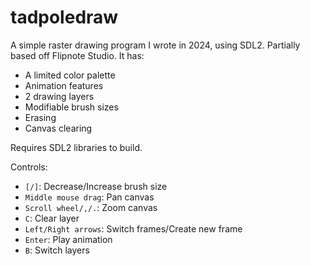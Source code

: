 # tadpoledraw

A simple raster drawing program I wrote in 2024, using SDL2. Partially based off Flipnote Studio.
It has:
- A limited color palette
- Animation features
- 2 drawing layers
- Modifiable brush sizes
- Erasing
- Canvas clearing

Requires SDL2 libraries to build.

Controls:
- ``[/]``: Decrease/Increase brush size
- ``Middle mouse drag``: Pan canvas
- ``Scroll wheel/,/.``: Zoom canvas
- ``C``: Clear layer
- ``Left/Right arrows``: Switch frames/Create new frame
- ``Enter``: Play animation
- ``B``: Switch layers

